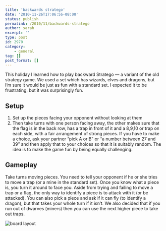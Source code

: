 ```yaml
---
title: 'backwards stratego'
date: '2010-11-26T17:06:56-08:00'
status: publish
permalink: /2010/11/backwards-stratego
author: sarah
excerpt: ''
type: post
id: 2970
category:
    - general
tag: []
post_format: []
---
```

This holiday I learned how to play backward Stratego — a variant of the old strategy game. We used a set which has wizards, elves and dragons, but I’m sure it would be just as fun with a standard set. I expected it to be frustrating, but it was surprisingly fun.

Setup
-----

1. Set up the pieces facing your opponent without looking at them
2. Then take turns with one person facing away, the other makes sure that the flag is in the back row, has a trap in front of it and a 8,9,10 or trap on each side, with a fair arrangement of strong pieces. If you have to make a choice, ask your partner “pick A or B” or “a number between 27 and 39” and then apply that to your choices so that it is suitably random. The idea is to make the game fun by being equally challenging.

Gameplay
--------

Take turns moving pieces. You need to tell your opponent if he or she tries to move a trap (or a mine in the standard set). Once you know what a piece is, you turn it around to face you. Aside from trying and failing to move a trap or a flag, the only way to identify a piece is to attack with it (or be attacked). You can also pick a piece and ask if it can fly (to identify a dragon), but that takes your whole turn if it isn’t. We also decided that if you run out of dwarves (miners) then you can use the next higher piece to take out traps.

![board layout](http://img338.imageshack.us/img338/513/imagenua.jpg)